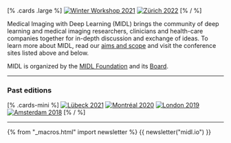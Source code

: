 [% .cards .large %]
[![Winter Workshop 2021](/images/cards/card-large-ww2021-higher.jpg)](/winter-workshop.html)
[![Zürich 2022](/images/cards/card-large-2022-higher.jpg)](https://2022.midl.io)
[% / %]

Medical Imaging with Deep Learning (MIDL) brings the community of deep learning and medical imaging researchers, clinicians and health-care companies together for in-depth discussion and exchange of ideas. To learn more about MIDL, read our [aims and scope](/aims-and-scope.html) and visit the conference sites listed above and below.

MIDL is organized by the [MIDL Foundation](/foundation.html) and its [Board](/board.html).

---

### Past editions

[% .cards-mini %]
[![Lübeck 2021](/images/cards/card-mini-2021.png)](https://2021.midl.io)
[![Montréal 2020](/images/cards/card-mini-2020.png)](https://2020.midl.io)
[![London 2019](/images/cards/card-mini-2019.png)](https://2019.midl.io)
[![Amsterdam 2018](/images/cards/card-mini-2018.png)](https://2018.midl.io)
[% / %]

---

{% from "_macros.html" import newsletter %}
{{ newsletter("midl.io") }}
